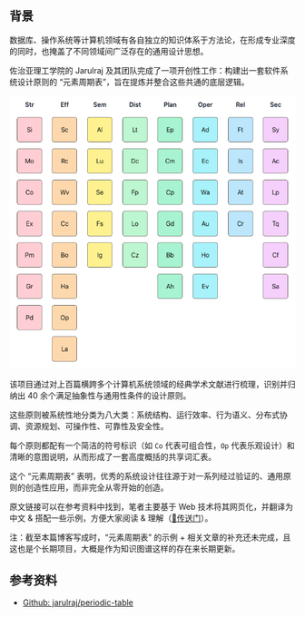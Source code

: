 ## 背景

数据库、操作系统等计算机领域有各自独立的知识体系于方法论，在形成专业深度的同时，也掩盖了不同领域间广泛存在的通用设计思想。

佐治亚理工学院的 Jarulraj 及其团队完成了一项开创性工作：构建出一套软件系统设计原则的 “元素周期表”，旨在提炼并整合这些共通的底层逻辑。

![img](/static/image/blog/periodic_table.png)

该项目通过对上百篇横跨多个计算机系统领域的经典学术文献进行梳理，识别并归纳出 40 余个满足抽象性与通用性条件的设计原则。

这些原则被系统性地分类为八大类：系统结构、运行效率、行为语义、分布式协调、资源规划、可操作性、可靠性及安全性。

每个原则都配有一个简洁的符号标识（如 `Co` 代表可组合性，`Op` 代表乐观设计）和清晰的意图说明，从而形成了一套高度概括的共享词汇表。

这个 “元素周期表” 表明，优秀的系统设计往往源于对一系列经过验证的、通用原则的创造性应用，而非完全从零开始的创造。

原文链接可以在参考资料中找到，笔者主要基于 Web 技术将其网页化，并翻译为中文 & 搭配一些示例，方便大家阅读 & 理解（[🚪传送门](https://narasux.cn/periodic-table)）。

注：截至本篇博客写成时，“元素周期表” 的示例 + 相关文章的补充还未完成，且这也是个长期项目，大概是作为知识图谱这样的存在来长期更新。

## 参考资料

- [Github: jarulraj/periodic-table](https://github.com/jarulraj/periodic-table)
